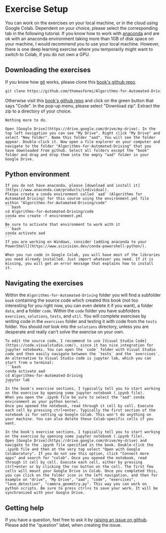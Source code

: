 # Exercise Setup

You can work on the exercises on your local machine, or in the cloud using Google Colab. Dependent on your choice, please select the corresponding tab in the following tutorial. If you know how to work with [anaconda](https://www.anaconda.com/products/individual) and are ok with an anaconda environment taking more than 1GB of disk space on your machine, I would recommend you to use your local machine. However, there is one deep learning exercise where you temporarily might want to switch to Colab, if you do not own a GPU. 

## Downloading the exercises

If you know how [git](https://git-scm.com/) works, please clone this [book's github repo](https://github.com/thomasfermi/Algorithms-for-Automated-Driving).
```bash
git clone https://github.com/thomasfermi/Algorithms-for-Automated-Driving.git
```
Otherwise visit this [book's github repo](https://github.com/thomasfermi/Algorithms-for-Automated-Driving) and click on the green button that says "Code". In the pop-up menu, please select "Download zip". Extract the zip to a directory of your choice.

````{tabbed} Local installation
Nothing more to do.
````

````{tabbed} Google Colab
Open [Google Drive](https://drive.google.com/drive/my-drive). In the top left navigation you can see "My Drive". Right click "My Drive" and select "New folder". Name this folder "aad". You will see the folder appear. Double-click it. Now open a file explorer on your computer and navigate to the folder "Algorithms-for-Automated-Driving" that you have downloaded from github. Select all folders except the "book" folder and drag and drop them into the empty "aad" folder in your Google Drive. 
````



## Python environment


````{tabbed} Local installation
If you do not have anaconda, please [download and install it](https://www.anaconda.com/products/individual).
Please create a conda environment called `aad` (Algorithms for Automated Driving) for this course using the environment.yml file within "Algorithms-for-Automated-Driving/code"
```bash
cd Algorithms-for-Automated-Driving/code
conda env create -f environment.yml
```
Be sure to activate that environment to work with it
```bash
conda activate aad
```
If you are working on Windows, consider [adding anaconda to your PowerShell](https://www.scivision.dev/conda-powershell-python/).
````


````{tabbed} Google Colab
When you run code in Google Colab, you will have most of the libraries you need already installed. Just import whatever you need. If it is missing, you will get an error message that explains how to install it. 
````


## Navigating the exercises

Within the `Algorithms-for-Automated-Driving` folder you will find a subfolder `book` containing the source code which created this book (not too interesting for you right now, you can even delete it if you want), a folder `data`, and a folder `code`. Within the `code` folder you have subfolders `exercises`, `solutions`, `tests`, and `util`. You will complete exercises by writing code in the `exercises` folder and testing it with code from the `tests` folder. You should *not* look into the `solutions` directory, unless you are desperate and really can't solve the exercise on your own.


````{tabbed} Local installation
To edit the source code, I recommend to use [Visual Studio Code](https://code.visualstudio.com/), since it has nice integration for jupyter notebooks. You can open the `code` folder with Visual Studio code and then easily navigate between the `tests` and the `exercises`. An alternative to Visual Studio code is jupyter lab, which you can start from a terminal:
```bash
conda activate aad
cd Algorithms-for-Automated-Driving
jupyter lab
```
In the book's exercise sections, I typically tell you to start working on the exercise by opening some jupyter notebook (.ipynb file).
When you open the .ipynb file be sure to select the "aad" conda environment as your python kernel.
Once you opened the notebook, read through it cell by cell. Execute each cell by pressing ctrl+enter. Typically the first section of the notebook is for setting up Google Colab. This won't do anything on your machine. You can also delete these Colab-specific cells if you want.
````

````{tabbed} Google Colab
In the book's exercise sections, I typically tell you to start working on the exercise by opening some jupyter notebook (.ipynb file).
Open [Google Drive](https://drive.google.com/drive/my-drive) and navigate to the .ipynb file specified in the book. Double-click the .ipynb file and then at the very top select "Open with Google Colaboratory". If you do not see this option, click "Connect more apps" and search for "colab". Once you opened the notebook, read through it cell by cell. Execute each cell, either by pressing ctrl+enter or by clicking the run button on the cell. The first few cells will mount your Google Drive in Colab. Once you completed this, you can click on the folder icon in the left navigation, and then for example on "drive", "My Drive", "aad", "code", "exercises", "lane_detection", "camera_geometry.py". This way you can work on python scripts. Be sure to press ctrl+s to save your work. It will be synchronized with your Google Drive.
````

## Getting help
If you have a question, feel free to ask it by [raising an issue on github](https://github.com/thomasfermi/Algorithms-for-Automated-Driving/issues). Please add the "question" label, when creating the issue.